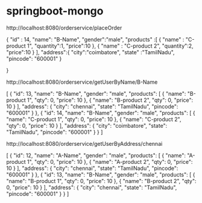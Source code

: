 # springboot-mongo

http://localhost:8080/orderservice/placeOrder

{
	"id" : 14,
	"name": "B-Name",
	"gender":"male",
	"products" :[
		{
			"name" : "C-product 1",
			"quantity":1,
			"price":10
		},
		{
			"name" : "C-product 2",
			"quantity":2,
			"price":10
		}
	],
	"address":{
		"city":"coimbatore",
		"state" :"TamilNadu",
		"pincode": "600001"
	}
	
}

http://localhost:8080/orderservice/getUserByName/B-Name

[
    {
        "id": 13,
        "name": "B-Name",
        "gender": "male",
        "products": [
            {
                "name": "B-product 1",
                "qty": 0,
                "price": 10
            },
            {
                "name": "B-product 2",
                "qty": 0,
                "price": 10
            }
        ],
        "address": {
            "city": "chennai",
            "state": "TamilNadu",
            "pincode": "600001"
        }
    },
    {
        "id": 14,
        "name": "B-Name",
        "gender": "male",
        "products": [
            {
                "name": "C-product 1",
                "qty": 0,
                "price": 10
            },
            {
                "name": "C-product 2",
                "qty": 0,
                "price": 10
            }
        ],
        "address": {
            "city": "coimbatore",
            "state": "TamilNadu",
            "pincode": "600001"
        }
    }
]


http://localhost:8080/orderservice/getUserByAddress/chennai

[
    {
        "id": 12,
        "name": "A-Name",
        "gender": "male",
        "products": [
            {
                "name": "A-product 1",
                "qty": 0,
                "price": 10
            },
            {
                "name": "A-product 2",
                "qty": 0,
                "price": 10
            }
        ],
        "address": {
            "city": "chennai",
            "state": "TamilNadu",
            "pincode": "600001"
        }
    },
    {
        "id": 13,
        "name": "B-Name",
        "gender": "male",
        "products": [
            {
                "name": "B-product 1",
                "qty": 0,
                "price": 10
            },
            {
                "name": "B-product 2",
                "qty": 0,
                "price": 10
            }
        ],
        "address": {
            "city": "chennai",
            "state": "TamilNadu",
            "pincode": "600001"
        }
    }
]
